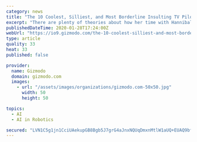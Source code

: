 ```yaml
---
category: news
title: "The 10 Coolest, Silliest, and Most Borderline Insulting TV Pilots of 2020"
excerpt: "There are plenty of theories about how her time with Hannibal impacted her, including one that insists she was being mind-controlled to become a government assassin ... better known as that show starring Karl Urban about robot cops that was pretty good except when it was awful. This could end up being something interesting, or it could turn ..."
publishedDateTime: 2020-01-28T17:24:00Z
webUrl: "https://io9.gizmodo.com/the-10-coolest-silliest-and-most-borderline-insulting-1841305564"
type: article
quality: 33
heat: 33
published: false

provider:
  name: Gizmodo
  domain: gizmodo.com
  images:
    - url: "/assets/images/organizations/gizmodo.com-50x50.jpg"
      width: 50
      height: 50

topics:
  - AI
  - AI in Robotics

secured: "LVN1C5g1jn1CciUAekupGB8Bgb5J7grG4aJnxNQUqDmxnMtlW1aUQ+EUAQ9bfaeZx1nhe/V54RytMcpbxjmY2u7uZ/gxkc7obTilG+S2gZ9OIRYfjDB+eUDymcxZ9MMhjN2xLY8Dui6/q9+Cgs683To/rrHuNMx8GU12ba6Mp9sVFFcKU9YSJQNWSQyPlFEdYnxC1dPtx0ZotSFdDSd76jlYqJmrJkwDjyJZoZa5jghllH9Mqq5yLEktPhQufksELRG5ZCIjxJkQGOh16K974muP+quxyYqJOj8eRBr4lN7aRyannTeztYGYBE+GpIcOEqVDFDzxdVSv5OtwDeYcF7rwKlpfS2HKqwUiwwwHlmiX93QnCkP6qM2OSYfmgEEhEyTT7Q0E5pAuk5pTJWTLqyYrEFJmqvKKKkf8XkxZzuohEXfLiX2TDXut2yODyaIkFxfZjVPvEz9hj46VkeUVDP25VjtYuN4eALrdTiK2S0M=;tLFpqlEzA5VacaJvegWbPg=="
---
```


